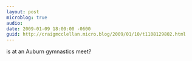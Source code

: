 ```yaml
---
layout: post
microblog: true
audio: 
date: 2009-01-09 18:00:00 -0600
guid: http://craigmcclellan.micro.blog/2009/01/10/t1108129802.html
---
```

is at an Auburn gymnastics meet?

